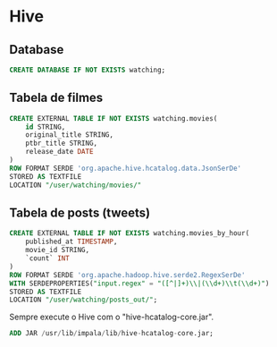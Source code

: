 # Hive

## Database

```sql
CREATE DATABASE IF NOT EXISTS watching;
```

## Tabela de filmes

```sql
CREATE EXTERNAL TABLE IF NOT EXISTS watching.movies(
    id STRING,
    original_title STRING,
    ptbr_title STRING,
    release_date DATE
)
ROW FORMAT SERDE 'org.apache.hive.hcatalog.data.JsonSerDe'
STORED AS TEXTFILE
LOCATION "/user/watching/movies/"
```

## Tabela de posts (tweets)


```sql
CREATE EXTERNAL TABLE IF NOT EXISTS watching.movies_by_hour(
    published_at TIMESTAMP,
    movie_id STRING,
    `count` INT
)
ROW FORMAT SERDE 'org.apache.hadoop.hive.serde2.RegexSerDe'
WITH SERDEPROPERTIES("input.regex" = "([^|]+)\\|(\\d+)\\t(\\d+)")
STORED AS TEXTFILE
LOCATION "/user/watching/posts_out/";
```

Sempre execute o Hive com o "hive-hcatalog-core.jar".

```sql
ADD JAR /usr/lib/impala/lib/hive-hcatalog-core.jar;
```
